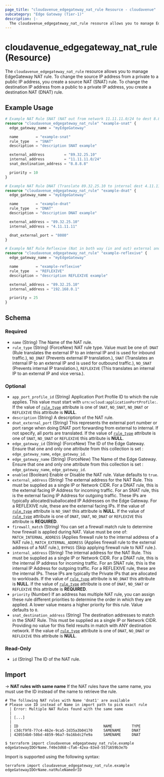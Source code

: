 ```yaml
---
page_title: "cloudavenue_edgegateway_nat_rule Resource - cloudavenue"
subcategory: "Edge Gateway (Tier-1)"
description: |-
  The cloudavenue_edgegateway_nat_rule resource allows you to manage EdgeGateway NAT rule. To change the source IP address from a private to a public IP address, you create a source NAT (SNAT) rule. To change the destination IP address from a public to a private IP address, you create a destination NAT (DNAT) rule.
---
```


# cloudavenue_edgegateway_nat_rule (Resource)

The `cloudavenue_edgegateway_nat_rule` resource allows you to manage EdgeGateway NAT rule. To change the source IP address from a private to a public IP address, you create a source NAT (SNAT) rule. To change the destination IP address from a public to a private IP address, you create a destination NAT (DNAT) rule.

## Example Usage

```terraform
# Example NAT Rule SNAT (NAT out from network 11.11.11.0/24 to dest 8.8.8.8 translate in 89.32.25.10)
resource "cloudavenue_edgegateway_nat_rule" "example-snat" {
  edge_gateway_name = "myEdgeGateway"

  name        = "example-snat"
  rule_type   = "SNAT"
  description = "description SNAT example"

  external_address         = "89.32.25.10"
  internal_address         = "11.11.11.0/24"
  snat_destination_address = "8.8.8.8"

  priority = 10
}

# Example NAT Rule DNAT (Translate 89.32.25.10 to internal dest 4.11.11.11 on port 8080)
resource "cloudavenue_edgegateway_nat_rule" "example-dnat" {
  edge_gateway_name = "myEdgeGateway"

  name        = "example-dnat"
  rule_type   = "DNAT"
  description = "description DNAT example"

  external_address = "89.32.25.10"
  internal_address = "4.11.11.11"

  dnat_external_port = "8080"
}

# Example NAT Rule Reflexive (Nat in both way (in and out) external and internal on all port translated)
resource "cloudavenue_edgegateway_nat_rule" "example-reflexive" {
  edge_gateway_name = "myEdgeGateway"

  name        = "example-reflexive"
  rule_type   = "REFLEXIVE"
  description = "description REFLEXIVE example"

  external_address = "89.32.25.10"
  internal_address = "192.168.0.1"

  priority = 25
}
```

<!-- schema generated by tfplugindocs -->
## Schema

### Required

- `name` (String) The Name of the NAT rule.
- `rule_type` (String) (ForceNew) NAT rule type. Value must be one of: `DNAT` (Rule translates the external IP to an internal IP and is used for inbound traffic.), `NO_DNAT` (Prevents external IP translation.), `SNAT` (Translates an internal IP to an external IP and is used for outbound traffic.), `NO_SNAT` (Prevents internal IP translation.), `REFLEXIVE` (This translates an internal IP to an external IP and vice versa.).

### Optional

- `app_port_profile_id` (String) Application Port Profile ID to which the rule applies. This value must start with `urn:vcloud:applicationPortProfile:`. If the value of [`rule_type`](#rule_type) attribute is one of `SNAT`, `NO_SNAT`, `NO_DNAT` or `REFLEXIVE` this attribute is **NULL**.
- `description` (String) A description of the NAT rule.
- `dnat_external_port` (String) This represents the external port number or port range when doing DNAT port forwarding from external to internal. If not specify, all ports are translated. If the value of [`rule_type`](#rule_type) attribute is one of `SNAT`, `NO_SNAT` or `REFLEXIVE` this attribute is **NULL**.
- `edge_gateway_id` (String) (ForceNew) The ID of the Edge Gateway. Ensure that one and only one attribute from this collection is set : `edge_gateway_name`, `edge_gateway_id`.
- `edge_gateway_name` (String) (ForceNew) The Name of the Edge Gateway. Ensure that one and only one attribute from this collection is set : `edge_gateway_name`, `edge_gateway_id`.
- `enabled` (Boolean) Enable or Disable the NAT rule. Value defaults to `true`.
- `external_address` (String) The external address for the NAT Rule. This must be supplied as a single IP or Network CIDR. For a DNAT rule, this is the external facing IP Address for incoming traffic. For an SNAT rule, this is the external facing IP Address for outgoing traffic. These IPs are typically allocated/suballocated IP Addresses on the Edge Gateway. For a REFLEXIVE rule, these are the external facing IPs. If the value of [`rule_type`](#rule_type) attribute is `NO_SNAT` this attribute is **NULL**. If the value of [`rule_type`](#rule_type) attribute is one of `DNAT`, `SNAT`, `NO_DNAT` or `REFLEXIVE` this attribute is **REQUIRED**.
- `firewall_match` (String) You can set a firewall match rule to determine how firewall is applied during NAT. Value must be one of: `MATCH_INTERNAL_ADDRESS` (Applies firewall rule to the internal address of a NAT rule.), `MATCH_EXTERNAL_ADDRESS` (Applies firewall rule to the external address of a NAT rule.), `BYPASS` (Skip applying firewall rule to NAT rule.).
- `internal_address` (String) The internal address for the NAT Rule. This must be supplied as a single IP or Network CIDR. For a DNAT rule, this is the internal IP address for incoming traffic. For an SNAT rule, this is the internal IP Address for outgoing traffic. For a REFLEXIVE rule, these are the internal IPs. These IPs are typically the Private IPs that are allocated to workloads. If the value of [`rule_type`](#rule_type) attribute is `NO_DNAT` this attribute is **NULL**. If the value of [`rule_type`](#rule_type) attribute is one of `DNAT`, `NO_SNAT` or `REFLEXIVE` this attribute is **REQUIRED**.
- `priority` (Number) If an address has multiple NAT rule, you can assign these rule different priorities to determine the order in which they are applied. A lower value means a higher priority for this rule. Value defaults to `0`.
- `snat_destination_address` (String) The destination addresses to match in the SNAT Rule. This must be supplied as a single IP or Network CIDR. Providing no value for this field results in match with ANY destination network. If the value of [`rule_type`](#rule_type) attribute is one of `DNAT`, `NO_DNAT` or `REFLEXIVE` this attribute is **NULL**.

### Read-Only

- `id` (String) The ID of the NAT rule.

## Import

 -> **NAT rules with same name**
 If the NAT rules have the same name, you must use the ID instead of the name to retrieve the rule.
 
```shell
# The following NAT rules with Name 'dnat1' are available
# Please use ID instead of Name in import path to pick exact rule
  | Error: Multiple NAT Rules found with the same name
  | 
  | [...]
  |
  | ID                                       NAME         TYPE      
  | c3dcf9f8-77c4-462e-9ca5-2d35a3b04170     SAMENAME     DNAT      
  | 420554b0-50bd-4859-96a7-9a16bdc2fe9a     SAMENAME     DNAT 

$ terraform import cloudavenue_edgegateway_nat_rule.example edgeGatewayIDOrName.f40e3d68-cfa6-42ea-83ed-5571659b3e7b
```
Import is supported using the following syntax:
```shell
terraform import cloudavenue_edgegateway_nat_rule.example edgeGatewayIDOrName.natRuleNameOrID
```